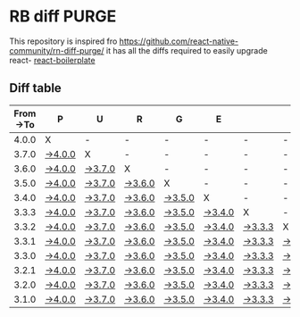 # RB diff PURGE
This repository is inspired fro https://github.com/react-native-community/rn-diff-purge/ it has all the diffs required to easily upgrade react- [react-boilerplate](https://github.com/react-boilerplate/react-boilerplate)

## Diff table

| From->To | P                                                                                         | U                                                                                         | R                                                                                         | G                                                                                         | E                                                                                         |                                                                                           | T                                                                                         | I                                                                                         | M                                                                                         | E                                                                                         | !                                                                                         | !   |
| -------- | ----------------------------------------------------------------------------------------- | ----------------------------------------------------------------------------------------- | ----------------------------------------------------------------------------------------- | ----------------------------------------------------------------------------------------- | ----------------------------------------------------------------------------------------- | ----------------------------------------------------------------------------------------- | ----------------------------------------------------------------------------------------- | ----------------------------------------------------------------------------------------- | ----------------------------------------------------------------------------------------- | ----------------------------------------------------------------------------------------- | ----------------------------------------------------------------------------------------- | --- |
| 4.0.0    | X                                                                                         | -                                                                                         | -                                                                                         | -                                                                                         | -                                                                                         | -                                                                                         | -                                                                                         | -                                                                                         | -                                                                                         | -                                                                                         | -                                                                                         | -   |
| 3.7.0    | [->4.0.0](https://github.com/sabarnix/rb-diff-purge/compare/release/3.7.0..release/4.0.0) | X                                                                                         | -                                                                                         | -                                                                                         | -                                                                                         | -                                                                                         | -                                                                                         | -                                                                                         | -                                                                                         | -                                                                                         | -                                                                                         | -   |
| 3.6.0    | [->4.0.0](https://github.com/sabarnix/rb-diff-purge/compare/release/3.6.0..release/4.0.0) | [->3.7.0](https://github.com/sabarnix/rb-diff-purge/compare/release/3.6.0..release/3.7.0) | X                                                                                         | -                                                                                         | -                                                                                         | -                                                                                         | -                                                                                         | -                                                                                         | -                                                                                         | -                                                                                         | -                                                                                         | -   |
| 3.5.0    | [->4.0.0](https://github.com/sabarnix/rb-diff-purge/compare/release/3.5.0..release/4.0.0) | [->3.7.0](https://github.com/sabarnix/rb-diff-purge/compare/release/3.5.0..release/3.7.0) | [->3.6.0](https://github.com/sabarnix/rb-diff-purge/compare/release/3.5.0..release/3.6.0) | X                                                                                         | -                                                                                         | -                                                                                         | -                                                                                         | -                                                                                         | -                                                                                         | -                                                                                         | -                                                                                         | -   |
| 3.4.0    | [->4.0.0](https://github.com/sabarnix/rb-diff-purge/compare/release/3.4.0..release/4.0.0) | [->3.7.0](https://github.com/sabarnix/rb-diff-purge/compare/release/3.4.0..release/3.7.0) | [->3.6.0](https://github.com/sabarnix/rb-diff-purge/compare/release/3.4.0..release/3.6.0) | [->3.5.0](https://github.com/sabarnix/rb-diff-purge/compare/release/3.4.0..release/3.5.0) | X                                                                                         | -                                                                                         | -                                                                                         | -                                                                                         | -                                                                                         | -                                                                                         | -                                                                                         | -   |
| 3.3.3    | [->4.0.0](https://github.com/sabarnix/rb-diff-purge/compare/release/3.3.3..release/4.0.0) | [->3.7.0](https://github.com/sabarnix/rb-diff-purge/compare/release/3.3.3..release/3.7.0) | [->3.6.0](https://github.com/sabarnix/rb-diff-purge/compare/release/3.3.3..release/3.6.0) | [->3.5.0](https://github.com/sabarnix/rb-diff-purge/compare/release/3.3.3..release/3.5.0) | [->3.4.0](https://github.com/sabarnix/rb-diff-purge/compare/release/3.3.3..release/3.4.0) | X                                                                                         | -                                                                                         | -                                                                                         | -                                                                                         | -                                                                                         | -                                                                                         | -   |
| 3.3.2    | [->4.0.0](https://github.com/sabarnix/rb-diff-purge/compare/release/3.3.2..release/4.0.0) | [->3.7.0](https://github.com/sabarnix/rb-diff-purge/compare/release/3.3.2..release/3.7.0) | [->3.6.0](https://github.com/sabarnix/rb-diff-purge/compare/release/3.3.2..release/3.6.0) | [->3.5.0](https://github.com/sabarnix/rb-diff-purge/compare/release/3.3.2..release/3.5.0) | [->3.4.0](https://github.com/sabarnix/rb-diff-purge/compare/release/3.3.2..release/3.4.0) | [->3.3.3](https://github.com/sabarnix/rb-diff-purge/compare/release/3.3.2..release/3.3.3) | X                                                                                         | -                                                                                         | -                                                                                         | -                                                                                         | -                                                                                         | -   |
| 3.3.1    | [->4.0.0](https://github.com/sabarnix/rb-diff-purge/compare/release/3.3.1..release/4.0.0) | [->3.7.0](https://github.com/sabarnix/rb-diff-purge/compare/release/3.3.1..release/3.7.0) | [->3.6.0](https://github.com/sabarnix/rb-diff-purge/compare/release/3.3.1..release/3.6.0) | [->3.5.0](https://github.com/sabarnix/rb-diff-purge/compare/release/3.3.1..release/3.5.0) | [->3.4.0](https://github.com/sabarnix/rb-diff-purge/compare/release/3.3.1..release/3.4.0) | [->3.3.3](https://github.com/sabarnix/rb-diff-purge/compare/release/3.3.1..release/3.3.3) | [->3.3.2](https://github.com/sabarnix/rb-diff-purge/compare/release/3.3.1..release/3.3.2) | X                                                                                         | -                                                                                         | -                                                                                         | -                                                                                         | -   |
| 3.3.0    | [->4.0.0](https://github.com/sabarnix/rb-diff-purge/compare/release/3.3.0..release/4.0.0) | [->3.7.0](https://github.com/sabarnix/rb-diff-purge/compare/release/3.3.0..release/3.7.0) | [->3.6.0](https://github.com/sabarnix/rb-diff-purge/compare/release/3.3.0..release/3.6.0) | [->3.5.0](https://github.com/sabarnix/rb-diff-purge/compare/release/3.3.0..release/3.5.0) | [->3.4.0](https://github.com/sabarnix/rb-diff-purge/compare/release/3.3.0..release/3.4.0) | [->3.3.3](https://github.com/sabarnix/rb-diff-purge/compare/release/3.3.0..release/3.3.3) | [->3.3.2](https://github.com/sabarnix/rb-diff-purge/compare/release/3.3.0..release/3.3.2) | [->3.3.1](https://github.com/sabarnix/rb-diff-purge/compare/release/3.3.0..release/3.3.1) | X                                                                                         | -                                                                                         | -                                                                                         | -   |
| 3.2.1    | [->4.0.0](https://github.com/sabarnix/rb-diff-purge/compare/release/3.2.1..release/4.0.0) | [->3.7.0](https://github.com/sabarnix/rb-diff-purge/compare/release/3.2.1..release/3.7.0) | [->3.6.0](https://github.com/sabarnix/rb-diff-purge/compare/release/3.2.1..release/3.6.0) | [->3.5.0](https://github.com/sabarnix/rb-diff-purge/compare/release/3.2.1..release/3.5.0) | [->3.4.0](https://github.com/sabarnix/rb-diff-purge/compare/release/3.2.1..release/3.4.0) | [->3.3.3](https://github.com/sabarnix/rb-diff-purge/compare/release/3.2.1..release/3.3.3) | [->3.3.2](https://github.com/sabarnix/rb-diff-purge/compare/release/3.2.1..release/3.3.2) | [->3.3.1](https://github.com/sabarnix/rb-diff-purge/compare/release/3.2.1..release/3.3.1) | [->3.3.0](https://github.com/sabarnix/rb-diff-purge/compare/release/3.2.1..release/3.3.0) | X                                                                                         | -                                                                                         | -   |
| 3.2.0    | [->4.0.0](https://github.com/sabarnix/rb-diff-purge/compare/release/3.2.0..release/4.0.0) | [->3.7.0](https://github.com/sabarnix/rb-diff-purge/compare/release/3.2.0..release/3.7.0) | [->3.6.0](https://github.com/sabarnix/rb-diff-purge/compare/release/3.2.0..release/3.6.0) | [->3.5.0](https://github.com/sabarnix/rb-diff-purge/compare/release/3.2.0..release/3.5.0) | [->3.4.0](https://github.com/sabarnix/rb-diff-purge/compare/release/3.2.0..release/3.4.0) | [->3.3.3](https://github.com/sabarnix/rb-diff-purge/compare/release/3.2.0..release/3.3.3) | [->3.3.2](https://github.com/sabarnix/rb-diff-purge/compare/release/3.2.0..release/3.3.2) | [->3.3.1](https://github.com/sabarnix/rb-diff-purge/compare/release/3.2.0..release/3.3.1) | [->3.3.0](https://github.com/sabarnix/rb-diff-purge/compare/release/3.2.0..release/3.3.0) | [->3.2.1](https://github.com/sabarnix/rb-diff-purge/compare/release/3.2.0..release/3.2.1) | X                                                                                         | -   |
| 3.1.0    | [->4.0.0](https://github.com/sabarnix/rb-diff-purge/compare/release/3.1.0..release/4.0.0) | [->3.7.0](https://github.com/sabarnix/rb-diff-purge/compare/release/3.1.0..release/3.7.0) | [->3.6.0](https://github.com/sabarnix/rb-diff-purge/compare/release/3.1.0..release/3.6.0) | [->3.5.0](https://github.com/sabarnix/rb-diff-purge/compare/release/3.1.0..release/3.5.0) | [->3.4.0](https://github.com/sabarnix/rb-diff-purge/compare/release/3.1.0..release/3.4.0) | [->3.3.3](https://github.com/sabarnix/rb-diff-purge/compare/release/3.1.0..release/3.3.3) | [->3.3.2](https://github.com/sabarnix/rb-diff-purge/compare/release/3.1.0..release/3.3.2) | [->3.3.1](https://github.com/sabarnix/rb-diff-purge/compare/release/3.1.0..release/3.3.1) | [->3.3.0](https://github.com/sabarnix/rb-diff-purge/compare/release/3.1.0..release/3.3.0) | [->3.2.1](https://github.com/sabarnix/rb-diff-purge/compare/release/3.1.0..release/3.2.1) | [->3.2.0](https://github.com/sabarnix/rb-diff-purge/compare/release/3.1.0..release/3.2.0) | X   |

